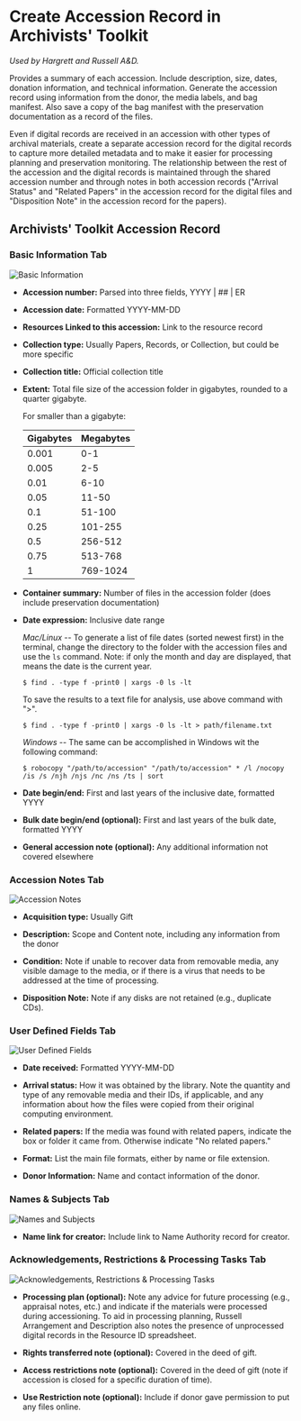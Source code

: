 # Create Accession Record in Archivists' Toolkit

*Used by Hargrett and Russell A&D.*

Provides a summary of each accession. Include description, size, dates, donation information, and technical information. Generate the accession record using information from the donor, the media labels, and bag manifest. Also save a copy of the bag manifest with the preservation documentation as a record of the files.

Even if digital records are received in an accession with other types of archival materials, create a separate accession record for the digital records to capture more detailed metadata and to make it easier for processing planning and preservation monitoring. The relationship between the rest of the accession and the digital records is maintained through the shared accession number and through notes in both accession records ("Arrival Status" and "Related Papers" in the accession record for the digital files and "Disposition Note" in the accession record for the papers).


## Archivists' Toolkit Accession Record

### Basic Information Tab

![Basic Information](./images/basic_info.jpg)

*   **Accession number:** Parsed into three fields, YYYY | ## | ER

*   **Accession date:** Formatted YYYY-MM-DD

*   **Resources Linked to this accession:**  Link to the resource record

*   **Collection type:**  Usually Papers, Records, or Collection, but could be more specific

*   **Collection title:** Official collection title

*   **Extent:**  Total file size of the accession folder in gigabytes, rounded to a quarter gigabyte.

    For smaller than a gigabyte:

    Gigabytes | Megabytes
    --------- | ---------
    0.001 | 0-1
    0.005 |	2-5
    0.01 | 6-10
    0.05 | 11-50
    0.1	| 51-100
    0.25 |	101-255
    0.5	| 256-512
    0.75 |	513-768
    1 |	769-1024

*  **Container summary:** Number of files in the accession folder (does include preservation documentation)

*  **Date expression:**  Inclusive date range

      *Mac/Linux* -- To generate a list of file dates (sorted newest first) in the terminal, change the directory to the folder with the accession files and use the `ls` command. Note: if only the month and day are displayed, that means the date is the current year.

      `$ find . -type f -print0 | xargs -0 ls -lt`

      To save the results to a text file for analysis, use above command with ">".

      `$ find . -type f -print0 | xargs -0 ls -lt > path/filename.txt`

      *Windows* --  The same can be accomplished in Windows wit the following command:

      `$ robocopy "/path/to/accession" "/path/to/accession" * /l /nocopy /is /s /njh /njs /nc /ns /ts | sort`

* **Date begin/end:**  First and last years of the inclusive date, formatted YYYY

*   **Bulk date begin/end (optional):**  First and last years of the bulk date, formatted YYYY

*   **General accession note (optional):**  Any additional information not covered elsewhere

### Accession Notes Tab

![Accession Notes](./images/accession_notes.jpg)

*   **Acquisition type:** Usually Gift

*   **Description:**  Scope and Content note, including any information from the donor

*   **Condition:** Note if unable to recover data from removable media, any visible damage to the media, or if there is a virus that needs to be addressed at the time of processing.

*   **Disposition Note:**  Note if any disks are not retained (e.g., duplicate CDs).

### User Defined Fields Tab

![User Defined Fields](./images/user_defined_fields.jpg)

*   **Date received:** Formatted YYYY-MM-DD

*   **Arrival status:**  How it was obtained by the library. Note the quantity and type of any removable media and their IDs, if applicable, and any information about how the files were copied from their original computing environment.

*   **Related papers:** If the media was found with related papers, indicate the box or folder it came from. Otherwise indicate "No related papers."

*   **Format:** List the main file formats, either by name or file extension.

*   **Donor Information:** Name and contact information of the donor.

### Names & Subjects Tab

![Names and Subjects](./images/names_subjects.jpg)

*   **Name link for creator:** Include link to Name Authority record for creator.

### Acknowledgements, Restrictions & Processing Tasks Tab

![Acknowledgements, Restrictions & Processing Tasks](./images/acknowledgements.jpg)

*   **Processing plan (optional):**  Note any advice for future processing (e.g., appraisal notes, etc.) and indicate if the materials were processed during accessioning. To aid in processing planning, Russell Arrangement and Description also notes the presence of unprocessed digital records in the Resource ID spreadsheet.

*   **Rights transferred note (optional):** Covered in the deed of gift.

*   **Access restrictions note (optional):**  Covered in the deed of gift (note if accession is closed for a specific duration of time).

*   **Use Restriction note (optional):**  Include if donor gave permission to put any files online.
